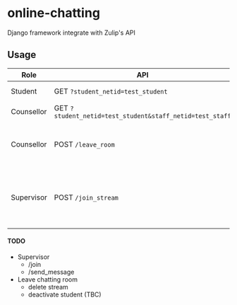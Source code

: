 # online-chatting
Django framework integrate with Zulip's API




## Usage

| Role | API | Documentation |
| --- | --- | --- |
| Student | GET `?student_netid=test_student` | Student chatting page. |
| Counsellor | GET `?student_netid=test_student&staff_netid=test_staff` | Counsellor chatting page.|
| Counsellor | POST `/leave_room` | Its params are: `staff_netid: str`; `student_netid: str`. Both are required.|
| Supervisor | POST `/join_stream` | Its params are: `staff_netid: str`; `student_netid: str`; `subscribers_netid: List[str]`. All of them are required.|






#### TODO

* Supervisor 
    * /join
    * /send_message
* Leave chatting room
    * delete stream
    * deactivate student (TBC)










